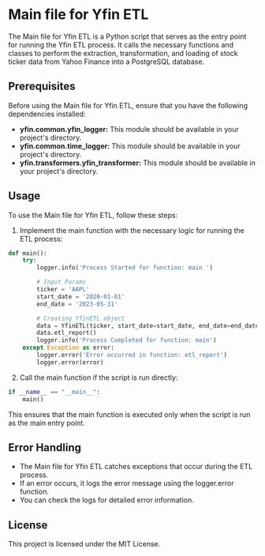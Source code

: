 # Main file for Yfin ETL

The Main file for Yfin ETL is a Python script that serves as the entry point for running the Yfin ETL process. It calls the necessary functions and classes to perform the extraction, transformation, and loading of stock ticker data from Yahoo Finance into a PostgreSQL database.

## Prerequisites

Before using the Main file for Yfin ETL, ensure that you have the following dependencies installed:

- **yfin.common.yfin_logger:** This module should be available in your project's directory.
- **yfin.common.time_logger:** This module should be available in your project's directory.
- **yfin.transformers.yfin_transformer:** This module should be available in your project's directory.

## Usage

To use the Main file for Yfin ETL, follow these steps:

1. Implement the main function with the necessary logic for running the ETL process:
```python
def main():
    try:
        logger.info('Process Started for function: main ')

        # Input Params
        ticker = 'AAPL'
        start_date = '2020-01-01'
        end_date = '2023-05-31'

        # Creating YfinETL object
        data = YfinETL(ticker, start_date=start_date, end_date=end_date)
        data.etl_report()
        logger.info('Process Completed for function: main')
    except Exception as error:
        logger.error('Error occurred in function: etl_report')
        logger.error(error)
```

2. Call the main function if the script is run directly:
```python
if __name__ == "__main__":
    main()
```

This ensures that the main function is executed only when the script is run as the main entry point.

## Error Handling
- The Main file for Yfin ETL catches exceptions that occur during the ETL process. 
- If an error occurs, it logs the error message using the logger.error function. 
- You can check the logs for detailed error information.

## License
This project is licensed under the MIT License.
